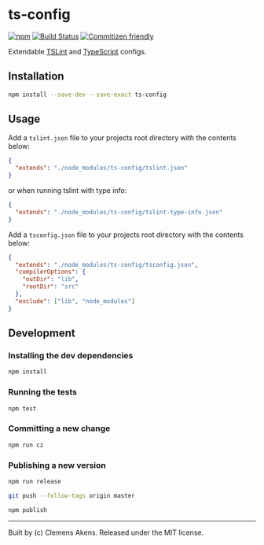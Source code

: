 # ts-config

[![npm][0]][1]
[![Build Status][2]][3]
[![Commitizen friendly][4]][5]

Extendable [TSLint][6] and [TypeScript][7] configs.

## Installation

```sh
npm install --save-dev --save-exact ts-config
```

## Usage

Add a `tslint.json` file to your projects root directory with the contents below:

```json
{
  "extends": "./node_modules/ts-config/tslint.json"
}
```

or when running tslint with type info:

```json
{
  "extends": "./node_modules/ts-config/tslint-type-info.json"
}
```

Add a `tsconfig.json` file to your projects root directory with the contents below:

```json
{
  "extends": "./node_modules/ts-config/tsconfig.json",
  "compilerOptions": {
    "outDir": "lib",
    "rootDir": "src"
  },
  "exclude": ["lib", "node_modules"]
}
```

## Development

### Installing the dev dependencies

```sh
npm install
```

### Running the tests

```sh
npm test
```

### Committing a new change

```sh
npm run cz
```

### Publishing a new version

```sh
npm run release
```

```sh
git push --follow-tags origin master
```

```sh
npm publish
```

---
Built by (c) Clemens Akens. Released under the MIT license.

[0]: https://img.shields.io/npm/v/ts-config.svg?maxAge=3600
[1]: https://www.npmjs.com/package/ts-config
[2]: https://travis-ci.org/clebert/ts-config.svg?branch=master
[3]: https://travis-ci.org/clebert/ts-config
[4]: https://img.shields.io/badge/commitizen-friendly-brightgreen.svg
[5]: http://commitizen.github.io/cz-cli/
[6]: https://github.com/palantir/tslint
[7]: https://github.com/Microsoft/TypeScript
